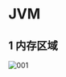 # 																		JVM

## 1 内存区域



![001](D:\LeemMJ\myLab\002Notes_GitHub\Notes\jvm_pic\001.jpeg)






